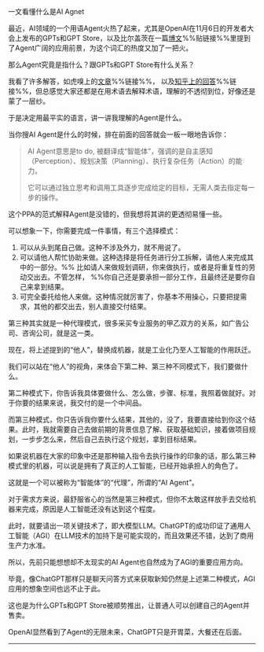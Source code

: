 
一文看懂什么是AI Agnet

最近，AI领域的一个用语Agent火热了起来，尤其是OpenAI在11月6日的开发者大会上发布的GPTs和GPT Store，以及比尔盖茨在一篇[博文](https://www.gatesnotes.com/AI-agents)%%贴链接%%里提到了Agent广阔的应用前景，为这个词汇的热度又加了一把火。

那么Agent究竟是指什么？跟GPTs和GPT Store有什么关系？

我看了许多解答，如虎嗅上的[文章](https://www.huxiu.com/article/1935893.html)%%链接%%，  以及[知乎上的回答](https://www.zhihu.com/question/51195225)%%链接%%，但总感觉大家还都是在用术语去解释术语，理解的不透彻到位，好像还是蒙了一层纱。

于是决定用最平实的语言，讲一讲我理解的Agent是什么。

当你搜AI Agent是什么的时候，排在前面的回答就会一板一眼地告诉你：

> AI Agent意思是to do, 被翻译成“智能体”，强调的是自主感知（Perception）、规划决策（Planning）、执行复杂任务（Action）的能力。
> 
> 它可以通过独立思考和调用工具逐步完成给定的目标，无需人类去指定每一步的操作。

这个PPA的范式解释Agent是没错的，但我想将其讲的更透彻易懂一些。

可以想象一下，你需要完成一件事情，有三个选择模式：
1. 可以从头到尾自己做。这种不涉及外力，就不用说了。
2. 可以请他人帮忙协助来做。这种选择是将任务进行分工拆解，请他人来完成其中的一部分。%% 比如请人来做规划调研，你来做执行，或者是将重复性的劳动交出去。不管怎样， %%你自己还是要承担一部分工作，且最终还是要你自己来拿到结果。 
3. 可完全委托给他人来做。这种情况就厉害了，你基本不用操心，只要把提需求，其他的都交出去，别人直接交付结果。

第三种其实就是一种代理模式，很多采买专业服务的甲乙双方的关系，如广告公司、咨询公司，就是这一类。

现在，将上述提到的“他人”，替换成机器，就是工业化乃至人工智能的作用跃迁。

我们可以站在“他人”的视角，来体会下第二种、第三种不同模式下，我们要做什么。

第二种模式下，你告诉我具体要做什么、怎么做，步骤、标准，我照着做就好。对于你要的结果来说，我交付的是一个中间品。

而第三种模式，你只告诉我你要什么结果，其他的，没了，我要直接给到你这个结果。此时，我就需要自己去做前期的背景信息了解、获取基础知识，接着做项目规划，一步步怎么来，然后自己去执行这个规划，拿到目标结果。

如果说机器在大家的印象中还是那种输入指令去执行操作的印象的话，那么第三种模式里的机器，可以说是拥有了真正的人工智能，已经开始承担人的角色了。

这就是一个可以被称为“智能体”的“代理”，所谓的“AI Agent”。

对于需求方来说，最舒服省心的当然是第三种模式，但你不太敢这样放手去交给机器来完成，原因是人工智能还没有达到这个程度。

此时，就要请出一项关键技术了，即大模型LLM。ChatGPT的成功印证了通用人工智能（AGI）在LLM技术的加持下是可能实现的，而且效果还不错，达到了商用生产力水准。

所以，先前只能想想却不太现实的AI Agent也自然成为了AGI的重要应用方向。

毕竟，像ChatGPT那样只是聊天问答方式来获取新知仍然是上述第二种模式，AGI应用的想象空间也远不止于此。

这也是为什么GPTs和GPT Store被顺势推出，让普通人可以创建自己的Agent并售卖。

OpenAI显然看到了Agent的无限未来，ChatGPT只是开胃菜，大餐还在后面。


---


